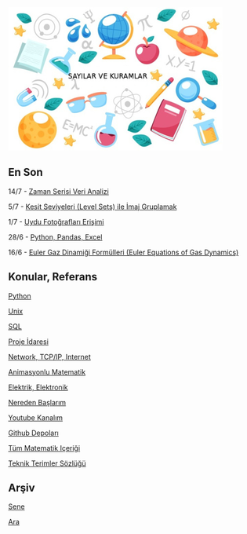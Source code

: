 
![](sk.jpg)

## En Son

14/7 - [Zaman Serisi Veri Analizi](https://burakbayramli.github.io/dersblog/tser/tser_008_data/zaman_serisi_veri_analizi.html)

5/7 - [Kesit Seviyeleri (Level Sets) ile İmaj Gruplamak](https://burakbayramli.github.io/dersblog/compscieng/compscieng_app50lset/kesit_seviyeleri__level_sets__ile_imaj_gruplamak_.html)

1/7 - [Uydu Fotoğrafları Erişimi](https://burakbayramli.github.io/dersblog/sk/2022/06/uydu-fotograf-satellite-image.html)

28/6 - [Python, Pandas, Excel](https://burakbayramli.github.io/dersblog/sk/2012/05/python-pandas-excel.html)

16/6 - [Euler Gaz Dinamiği Formülleri (Euler Equations of Gas Dynamics)](https://burakbayramli.github.io/dersblog/phy/phy_030_fluid12/gazlar_sivilar__2.html)

## Konular, Referans

[Python](2016/01/python-dil-ogrenimi.html)

[Unix](2020/07/unix.html)

[SQL](2012/03/sql.html)

[Proje İdaresi](2020/07/proje-idaresi.html)

[Network, TCP/IP, Internet](2000/10/network.html)

[Animasyonlu Matematik](https://www.youtube.com/channel/UCx64ou5qw0Q9LLkwE8xSNEg)

[Elektrik, Elektronik](2020/08/elektronik.html)

[Nereden Başlarım](2019/01/nereden.html)

[Youtube Kanalım](https://www.youtube.com/channel/UCMAUsgUq5ODy8kMnJlUBUdQ)

[Github Depoları](https://github.com/burakbayramli)

[Tüm Matematik Içeriği](https://burakbayramli.github.io/dersblog/)

[Teknik Terimler Sözlüğü](https://burakbayramli.github.io/dersblog/algs/dict/teknik_terimler_sozlugu.html)

## Arşiv

[Sene](year.html)

[Ara](ara.html)




